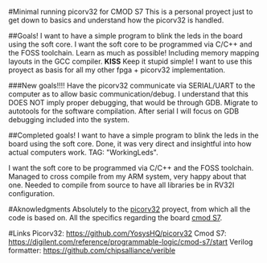 #Minimal running picorv32 for CMOD S7
This is a personal proyect just to get down to basics and understand how the 
picorv32 is handled.

##Goals!
I want to have a simple program to blink the leds in the board using the soft core.
I want the soft core to be programmed via C/C++ and the FOSS toolchain.
Learn as much as possible!
    Including memory mapping layouts in the GCC compiler.
**KISS** Keep it stupid simple!
    I want to use this proyect as basis for all my other fpga + picorv32 implementation.

###New goals!!!!
Have the picorv32 communicate via SERIAL/UART to the computer as to allow basic communication/debug.
    I understand that this DOES NOT imply proper debugging, that would be through GDB.
Migrate to autotools for the software compilation.
After serial I will focus on GDB debugging included into the system.

##Completed goals!
I want to have a simple program to blink the leds in the board using the soft core.
    Done, it was very direct and insightful into how actual computers work. TAG: "WorkingLeds".

I want the soft core to be programmed via C/C++ and the FOSS toolchain.
    Managed to cross compile from my ARM system, very happy about that one.
    Needed to compile from source to have all libraries be in RV32I configuration.

#Aknowledgments
Absolutely to the [picorv32](https://github.com/YosysHQ/picorv32) proyect, from which all the code is based on.
All the specifics regarding the board [cmod S7](https://digilent.com/reference/programmable-logic/cmod-s7/start).

#Links
Picorv32: https://github.com/YosysHQ/picorv32
Cmod S7: https://digilent.com/reference/programmable-logic/cmod-s7/start
Verilog formatter: https://github.com/chipsalliance/verible

